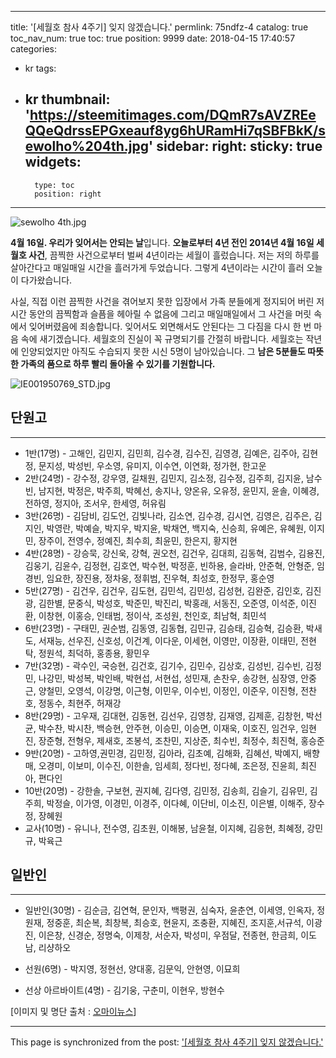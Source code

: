 
---
title: '[세월호 참사 4주기] 잊지 않겠습니다.'
permlink: 75ndfz-4
catalog: true
toc_nav_num: true
toc: true
position: 9999
date: 2018-04-15 17:40:57
categories:
- kr
tags:
- kr
thumbnail: 'https://steemitimages.com/DQmR7sAVZREeQQeQdrssEPGxeauf8yg6hURamHi7qSBFBkK/sewolho%204th.jpg'
sidebar:
    right:
        sticky: true
widgets:
    -
        type: toc
        position: right
---


![sewolho 4th.jpg](https://steemitimages.com/DQmR7sAVZREeQQeQdrssEPGxeauf8yg6hURamHi7qSBFBkK/sewolho%204th.jpg)


**4월 16일. 우리가 잊어서는 안되는 날**입니다. **오늘로부터 4년 전인 2014년 4월 16일 세월호 사건**,  끔찍한 사건으로부터 벌써 4년이라는 세월이 흘렀습니다. 저는 저의 하루를 살아간다고 매일매일 시간을 흘러가게 두었습니다. 그렇게 4년이라는 시간이 흘러 오늘이 다가왔습니다. 

사실, 직접 이런 끔찍한 사건을 겪어보지 못한 입장에서 가족 분들에게 정지되어 버린 저 시간 동안의 끔찍함과 슬픔을 헤아릴 수 없음에 그리고 매일매일에서 그 사건을 머릿 속에서 잊어버렸음에 죄송합니다. 잊어서도 외면해서도 안된다는 그 다짐을 다시 한 번 마음 속에 새기겠습니다. 세월호의 진실이 꼭 규명되기를 간절히 바랍니다. 세월호는 작년에 인양되었지만 아직도 수습되지 못한 시신 5명이 남아있습니다. 그 **남은 5분들도 따뜻한 가족의 품으로 하루 빨리 돌아올 수 있기를 기원합니다.**


![IE001950769_STD.jpg](https://steemitimages.com/DQmbfXJSdtLq92UrH8NZvWuUpNfRpcdrnDEARDMf9ugPgP6/IE001950769_STD.jpg)


## 단원고 
***
- 1반(17명) - 고해인, 김민지, 김민희, 김수경, 김수진, 김영경, 김예은, 김주아, 김현정, 문지성, 박성빈, 우소영, 유미지, 이수연, 이연화, 정가현, 한고운
- 2반(24명) - 강수정, 강우영, 길채원, 김민지, 김소정, 김수정, 김주희, 김지윤, 남수빈, 남지현, 박정은, 박주희, 박혜선, 송지나, 양온유, 오유정, 윤민지, 윤솔, 이혜경, 전하영, 정지아, 조서우, 한세영, 허유림
- 3반(26명) - 김담비, 김도언, 김빛나라, 김소연, 김수경, 김시연, 김영은, 김주은, 김지인, 박영란, 박예슬, 박지우, 박지윤, 박채연, 백지숙, 신승희, 유예은, 유혜원, 이지민, 장주이, 전영수, 정예진, 최수희, 최윤민, 한은지, 황지현
- 4반(28명) - 강승묵, 강신욱, 강혁, 권오천, 김건우, 김대희, 김동혁, 김범수, 김용진, 김웅기, 김윤수, 김정현, 김호연, 박수현, 박정훈, 빈하용, 슬라바, 안준혁, 안형준, 임경빈, 임요한, 장진용, 정차웅, 정휘범, 진우혁, 최성호, 한정무, 홍순영
- 5반(27명) - 김건우, 김건우, 김도현, 김민석, 김민성, 김성현, 김완준, 김인호, 김진광, 김한별, 문중식, 박성호, 박준민, 박진리, 박홍래, 서동진, 오준영, 이석준, 이진환, 이창현, 이홍승, 인태범, 정이삭, 조성원, 천인호, 최남혁, 최민석
- 6반(23명) - 구태민, 권순범, 김동영, 김동협, 김민규, 김승태, 김승혁, 김승환, 박새도, 서재능, 선우진, 신호성, 이건계, 이다운, 이세현, 이영만, 이장환, 이태민, 전현탁, 정원석, 최덕하, 홍종용, 황민우
- 7반(32명) - 곽수인, 국승현, 김건호, 김기수, 김민수, 김상호, 김성빈, 김수빈, 김정민, 나강민, 박성복, 박인배, 박현섭, 서현섭, 성민재, 손찬우, 송강현, 심장영, 안중근, 양철민, 오영석, 이강명, 이근형, 이민우, 이수빈, 이정인, 이준우, 이진형, 전찬호, 정동수, 최현주, 허재강
- 8반(29명) - 고우재, 김대현, 김동현, 김선우, 김영창, 김재영, 김제훈, 김창헌, 박선균, 박수찬, 박시찬, 백승현, 안주현, 이승민, 이승면, 이재욱, 이호진, 임건우, 임현진, 장준형, 전형우, 제새호, 조봉석, 조찬민, 지상준, 최수빈, 최정수, 최진혁, 홍승준
- 9반(20명) - 고하영,권민경, 김민정, 김아라, 김초예, 김해화, 김혜선, 박예지, 배향매, 오경미, 이보미, 이수진, 이한솔, 임세희, 정다빈, 정다혜, 조은정, 진윤희, 최진아, 편다인
- 10반(20명) - 강한솔, 구보현, 권지혜, 김다영, 김민정, 김송희, 김슬기, 김유민, 김주희, 박정슬, 이가영, 이경민, 이경주, 이다혜, 이단비, 이소진, 이은별, 이해주, 장수정, 장혜원
- 교사(10명) - 유니나, 전수영, 김초원, 이해봉, 남윤철, 이지혜, 김응현, 최혜정, 강민규, 박육근


## 일반인
***
- 일반인(30명) - 김순금, 김연혁, 문인자, 백평권, 심숙자, 윤춘연, 이세영, 인옥자, 정원재, 정중훈, 최순복, 최창복, 최승호, 현윤지, 조충환, 지혜진, 조지훈,서규석, 이광진, 이은창, 신경순, 정명숙, 이제창, 서순자, 박성미, 우점달, 전종현, 한금희, 이도남, 리샹하오

- 선원(6명) - 박지영, 정현선, 양대홍, 김문익, 안현영, 이묘희

- 선상 아르바이트(4명) - 김기웅, 구춘미, 이현우, 방현수

[이미지 및 명단 출처 : [오마이뉴스](http://www.ohmynews.com/NWS_Web/View/at_pg.aspx?CNTN_CD=A0002201479)]

- - -

This page is synchronized from the post: ['[세월호 참사 4주기] 잊지 않겠습니다.'](https://steemit.com/@donekim/75ndfz-4)

